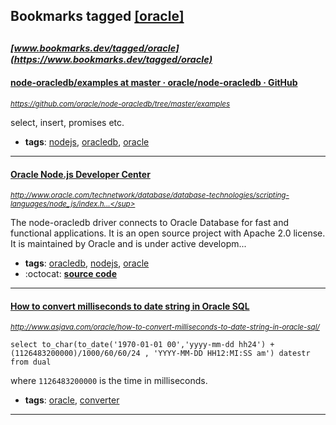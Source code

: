## Bookmarks tagged [[oracle]](https://www.bookmarks.dev/search?q=[oracle])

_<sup><sup>[www.bookmarks.dev/tagged/oracle](https://www.bookmarks.dev/tagged/oracle)</sup></sup>_
---
#### [node-oracledb/examples at master · oracle/node-oracledb · GitHub](https://github.com/oracle/node-oracledb/tree/master/examples)
_<sup>https://github.com/oracle/node-oracledb/tree/master/examples</sup>_

select, insert, promises etc.
* **tags**: [nodejs](../tagged/nodejs.md), [oracledb](../tagged/oracledb.md), [oracle](../tagged/oracle.md)
---
#### [Oracle Node.js Developer Center](http://www.oracle.com/technetwork/database/database-technologies/scripting-languages/node_js/index.html)
_<sup>http://www.oracle.com/technetwork/database/database-technologies/scripting-languages/node_js/index.h...</sup>_

The node-oracledb driver connects to Oracle Database for fast and functional applications. It is an open source project with Apache 2.0 license. It is maintained by Oracle and is under active developm...
* **tags**: [oracledb](../tagged/oracledb.md), [nodejs](../tagged/nodejs.md), [oracle](../tagged/oracle.md)
* :octocat: **[source code](https://github.com/oracle/node-oracledb)**
---
#### [How to convert milliseconds to date string in Oracle SQL](http://www.asjava.com/oracle/how-to-convert-milliseconds-to-date-string-in-oracle-sql/)
_<sup>http://www.asjava.com/oracle/how-to-convert-milliseconds-to-date-string-in-oracle-sql/</sup>_

```
select to_char(to_date('1970-01-01 00','yyyy-mm-dd hh24') +
(1126483200000)/1000/60/60/24 , 'YYYY-MM-DD HH12:MI:SS am') datestr from dual
```
where `1126483200000` is the time in milliseconds. 
* **tags**: [oracle](../tagged/oracle.md), [converter](../tagged/converter.md)
---
